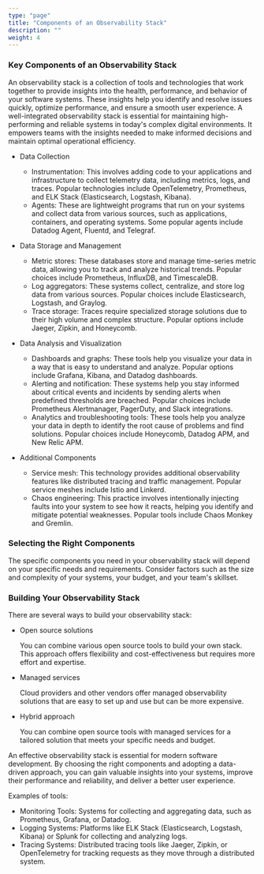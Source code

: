 ```yaml
---
type: "page"
title: "Components of an Observability Stack"
description: ""
weight: 4
---
```


### Key Components of an Observability Stack

An observability stack is a collection of tools and technologies that work together to provide insights into the health, performance, and behavior of your software systems. These insights help you identify and resolve issues quickly, optimize performance, and ensure a smooth user experience. A well-integrated observability stack is essential for maintaining high-performing and reliable systems in today's complex digital environments. It empowers teams with the insights needed to make informed decisions and maintain optimal operational efficiency.

- Data Collection

  - Instrumentation: This involves adding code to your applications and infrastructure to collect telemetry data, including metrics, logs, and traces. Popular technologies include OpenTelemetry, Prometheus, and ELK Stack (Elasticsearch, Logstash, Kibana).
  - Agents: These are lightweight programs that run on your systems and collect data from various sources, such as applications, containers, and operating systems. Some popular agents include Datadog Agent, Fluentd, and Telegraf.

- Data Storage and Management

  - Metric stores: These databases store and manage time-series metric data, allowing you to track and analyze historical trends. Popular choices include Prometheus, InfluxDB, and TimescaleDB.
  - Log aggregators: These systems collect, centralize, and store log data from various sources. Popular choices include Elasticsearch, Logstash, and Graylog.
  - Trace storage: Traces require specialized storage solutions due to their high volume and complex structure. Popular options include Jaeger, Zipkin, and Honeycomb.

- Data Analysis and Visualization

  - Dashboards and graphs: These tools help you visualize your data in a way that is easy to understand and analyze. Popular options include Grafana, Kibana, and Datadog dashboards.
  - Alerting and notification: These systems help you stay informed about critical events and incidents by sending alerts when predefined thresholds are breached. Popular choices include Prometheus Alertmanager, PagerDuty, and Slack integrations.
  - Analytics and troubleshooting tools: These tools help you analyze your data in depth to identify the root cause of problems and find solutions. Popular choices include Honeycomb, Datadog APM, and New Relic APM.

- Additional Components

  - Service mesh: This technology provides additional observability features like distributed tracing and traffic management. Popular service meshes include Istio and Linkerd.
  - Chaos engineering: This practice involves intentionally injecting faults into your system to see how it reacts, helping you identify and mitigate potential weaknesses. Popular tools include Chaos Monkey and Gremlin.

### Selecting the Right Components

The specific components you need in your observability stack will depend on your specific needs and requirements. Consider factors such as the size and complexity of your systems, your budget, and your team's skillset.

### Building Your Observability Stack

There are several ways to build your observability stack:

- Open source solutions

    You can combine various open source tools to build your own stack. This approach offers flexibility and cost-effectiveness but requires more effort and expertise.

- Managed services

    Cloud providers and other vendors offer managed observability solutions that are easy to set up and use but can be more expensive.

- Hybrid approach

    You can combine open source tools with managed services for a tailored solution that meets your specific needs and budget.

An effective observability stack is essential for modern software development. By choosing the right components and adopting a data-driven approach, you can gain valuable insights into your systems, improve their performance and reliability, and deliver a better user experience.

Examples of tools:

- Monitoring Tools: Systems for collecting and aggregating data, such as Prometheus, Grafana, or Datadog.
- Logging Systems: Platforms like ELK Stack (Elasticsearch, Logstash, Kibana) or Splunk for collecting and analyzing logs.
- Tracing Systems: Distributed tracing tools like Jaeger, Zipkin, or OpenTelemetry for tracking requests as they move through a distributed system.
